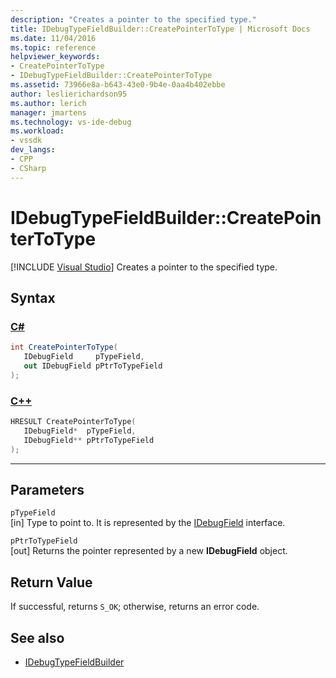 ```yaml
---
description: "Creates a pointer to the specified type."
title: IDebugTypeFieldBuilder::CreatePointerToType | Microsoft Docs
ms.date: 11/04/2016
ms.topic: reference
helpviewer_keywords:
- CreatePointerToType
- IDebugTypeFieldBuilder::CreatePointerToType
ms.assetid: 73966e8a-b643-43e0-9b4e-0aa4b402ebbe
author: leslierichardson95
ms.author: lerich
manager: jmartens
ms.technology: vs-ide-debug
ms.workload:
- vssdk
dev_langs:
- CPP
- CSharp
---
```

# IDebugTypeFieldBuilder::CreatePointerToType

 [!INCLUDE [Visual Studio](~/includes/applies-to-version/vs-windows-only.md)]
Creates a pointer to the specified type.

## Syntax

### [C#](#tab/csharp)
```csharp
int CreatePointerToType(
   IDebugField     pTypeField,
   out IDebugField pPtrToTypeField
);
```
### [C++](#tab/cpp)
```cpp
HRESULT CreatePointerToType(
   IDebugField*  pTypeField,
   IDebugField** pPtrToTypeField
);
```
---

## Parameters
`pTypeField`\
[in] Type to point to. It is represented by the [IDebugField](../../../extensibility/debugger/reference/idebugfield.md) interface.

`pPtrToTypeField`\
[out] Returns the pointer represented by a new **IDebugField** object.

## Return Value
 If successful, returns `S_OK`; otherwise, returns an error code.

## See also
- [IDebugTypeFieldBuilder](../../../extensibility/debugger/reference/idebugtypefieldbuilder.md)
